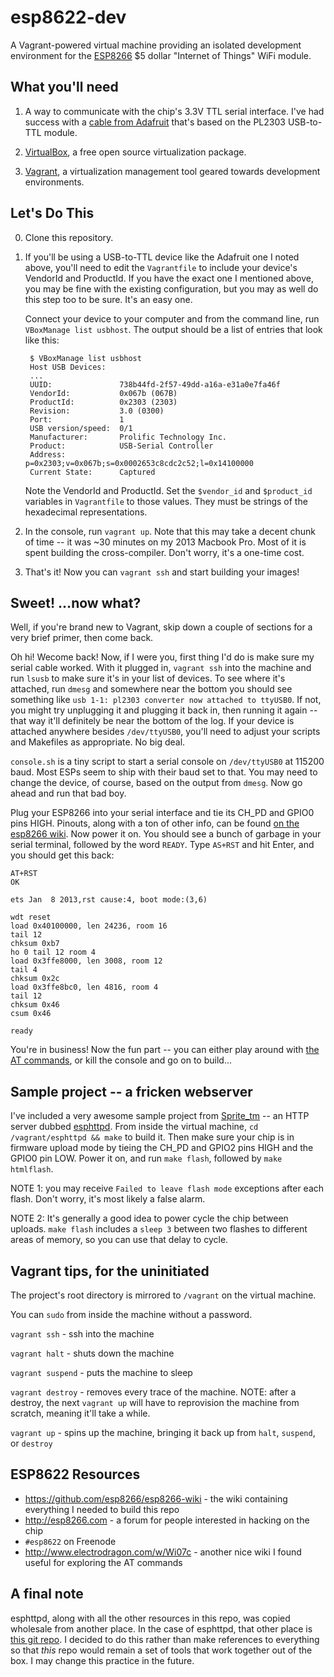 esp8622-dev
===========

A Vagrant-powered virtual machine providing an isolated development
environment for the [ESP8266](https://github.com/esp8266/esp8266-wiki) $5
dollar "Internet of Things" WiFi module.


## What you'll need

1. A way to communicate with the chip's 3.3V TTL serial interface. I've had
   success with a [cable from Adafruit](http://www.adafruit.com/product/954)
   that's based on the PL2303 USB-to-TTL module.

2. [VirtualBox](https://www.virtualbox.org/), a free open source virtualization
   package.

3. [Vagrant](https://www.vagrantup.com), a virtualization management tool
   geared towards development environments.


## Let's Do This

0. Clone this repository.

1. If you'll be using a USB-to-TTL device like the Adafruit one I noted above,
   you'll need to edit the `Vagrantfile` to include your device's VendorId and
   ProductId. If you have the exact one I mentioned above, you may be fine with
   the existing configuration, but you may as well do this step too to be sure.
   It's an easy one.

   Connect your device to your computer and from the command line, run
   `VBoxManage list usbhost`. The output should be a list of entries that
   look like this:

        $ VBoxManage list usbhost
        Host USB Devices:
        ...
        UUID:               738b44fd-2f57-49dd-a16a-e31a0e7fa46f
        VendorId:           0x067b (067B)
        ProductId:          0x2303 (2303)
        Revision:           3.0 (0300)
        Port:               1
        USB version/speed:  0/1
        Manufacturer:       Prolific Technology Inc.
        Product:            USB-Serial Controller
        Address:            p=0x2303;v=0x067b;s=0x0002653c8cdc2c52;l=0x14100000
        Current State:      Captured

   Note the VendorId and ProductId. Set the `$vendor_id` and `$product_id`
   variables in `Vagrantfile` to those values. They must be strings of the
   hexadecimal representations.

2. In the console, run `vagrant up`. Note that this may take a decent chunk of
   time -- it was ~30 minutes on my 2013 Macbook Pro. Most of it is spent
   building the cross-compiler. Don't worry, it's a one-time cost.

3. That's it! Now you can `vagrant ssh` and start building your images!


## Sweet! ...now what?

Well, if you're brand new to Vagrant, skip down a couple of sections for a very brief primer, then come back.

Oh hi! Wecome back! Now, if I were you, first thing I'd do is make sure my
serial cable worked.  With it plugged in, `vagrant ssh` into the machine and
run `lsusb` to make sure it's in your list of devices. To see where it's
attached, run `dmesg` and somewhere near the bottom you should see something
like `usb 1-1: pl2303 converter now attached to ttyUSB0`. If not, you might try
unplugging it and plugging it back in, then running it again -- that way it'll
definitely be near the bottom of the log. If your device is attached anywhere
besides `/dev/ttyUSB0`, you'll need to adjust your scripts and Makefiles as
appropriate. No big deal.

`console.sh` is a tiny script to start a serial console on `/dev/ttyUSB0` at
115200 baud. Most ESPs seem to ship with their baud set to that. You may need
to change the device, of course, based on the output from `dmesg`. Now go ahead
and run that bad boy.

Plug your ESP8266 into your serial interface and tie its CH_PD and GPIO0 pins
HIGH. Pinouts, along with a ton of other info, can be found [on the esp8266
wiki](https://github.com/esp8266/esp8266-wiki/wiki/Hardware_versions). Now
power it on. You should see a bunch of garbage in your serial terminal,
followed by the word `READY`. Type `AS+RST` and hit Enter, and you should get
this back:

    AT+RST
    OK
    
    ets Jan  8 2013,rst cause:4, boot mode:(3,6)
    
    wdt reset
    load 0x40100000, len 24236, room 16
    tail 12
    chksum 0xb7
    ho 0 tail 12 room 4
    load 0x3ffe8000, len 3008, room 12
    tail 4
    chksum 0x2c
    load 0x3ffe8bc0, len 4816, room 4
    tail 12
    chksum 0x46
    csum 0x46
    
    ready

You're in business! Now the fun part -- you can either play around with [the AT
commands](http://www.electrodragon.com/w/Wi07c#AT_Commands), or kill the
console and go on to build...


## Sample project -- a fricken webserver

I've included a very awesome sample project from
[Sprite_tm](http://spritesmods.com/) -- an HTTP server dubbed
[esphttpd](http://www.esp8266.com/viewtopic.php?f=6&t=376). From inside the
virtual machine, `cd /vagrant/esphttpd && make` to build it. Then make sure
your chip is in firmware upload mode by tieing the CH_PD and GPIO2 pins HIGH
and the GPIO0 pin LOW. Power it on, and run `make flash`, followed by `make
htmlflash`.

NOTE 1: you may receive `Failed to leave flash mode` exceptions after each
flash. Don't worry, it's most likely a false alarm.

NOTE 2: It's generally a good idea to power cycle the chip between uploads.
`make flash` includes a `sleep 3` between two flashes to different areas of
memory, so you can use that delay to cycle.


## Vagrant tips, for the uninitiated

The project's root directory is mirrored to `/vagrant` on the virtual machine.

You can `sudo` from inside the machine without a password.

`vagrant ssh` - ssh into the machine

`vagrant halt` - shuts down the machine

`vagrant suspend` - puts the machine to sleep

`vagrant destroy` - removes every trace of the machine. NOTE: after a destroy,
the next `vagrant up` will have to reprovision the machine from scratch,
meaning it'll take a while.

`vagrant up` - spins up the machine, bringing it back up from `halt`,
`suspend`, or `destroy`


## ESP8622 Resources

- https://github.com/esp8266/esp8266-wiki - the wiki containing everything I
  needed to build this repo
- http://esp8266.com - a forum for people interested in hacking on the chip
- `#esp8622` on Freenode
- http://www.electrodragon.com/w/Wi07c - another nice wiki I found useful for
  exploring the AT commands


## A final note

esphttpd, along with all the other resources in this repo, was copied wholesale
from another place. In the case of esphttpd, that other place is [this git
repo](http://git.spritesserver.nl/esphttpd.git). I decided to do this rather
than make references to everything so that _this_ repo would remain a set of
tools that work together out of the box. I may change this practice in the
future.

